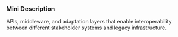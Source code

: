 ### Mini Description

APIs, middleware, and adaptation layers that enable interoperability between different stakeholder systems and legacy infrastructure.
